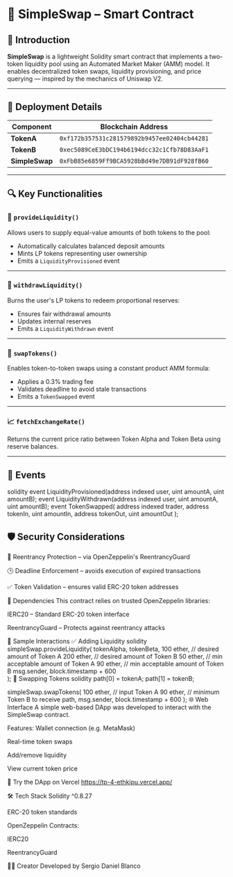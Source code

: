 # 🚀 SimpleSwap – Smart Contract

## 📘 Introduction

**SimpleSwap** is a lightweight Solidity smart contract that implements a two-token liquidity pool using an Automated Market Maker (AMM) model. It enables decentralized token swaps, liquidity provisioning, and price querying — inspired by the mechanics of Uniswap V2.

---

## 🔧 Deployment Details

| Component         | Blockchain Address                             |
|-------------------|------------------------------------------------|
| **TokenA**        | `0xf172b357531c281579892b9457ee02404cb44281`   |
| **TokenB**        | `0xec5089CeE3bDC194b6194dcc32c1Cfb78D83AaF1`   |
| **SimpleSwap**    | `0xFbB85e6859Ff9BCA5928bBd49e7DB91dF928fB60`   |

---

## 🔍 Key Functionalities

### 🧪 `provideLiquidity()`

Allows users to supply equal-value amounts of both tokens to the pool:

- Automatically calculates balanced deposit amounts  
- Mints LP tokens representing user ownership  
- Emits a `LiquidityProvisioned` event  

---

### 🔁 `withdrawLiquidity()`

Burns the user's LP tokens to redeem proportional reserves:

- Ensures fair withdrawal amounts  
- Updates internal reserves  
- Emits a `LiquidityWithdrawn` event  

---

### 🔄 `swapTokens()`

Enables token-to-token swaps using a constant product AMM formula:

- Applies a 0.3% trading fee  
- Validates deadline to avoid stale transactions  
- Emits a `TokenSwapped` event  

---

### 📈 `fetchExchangeRate()`

Returns the current price ratio between Token Alpha and Token Beta using reserve balances.

---

## 📡 Events

solidity
event LiquidityProvisioned(address indexed user, uint amountA, uint amountB);
event LiquidityWithdrawn(address indexed user, uint amountA, uint amountB);
event TokenSwapped(
    address indexed trader,
    address tokenIn,
    uint amountIn,
    address tokenOut,
    uint amountOut
);

## 🛡️ Security Considerations

🛑 Reentrancy Protection – via OpenZeppelin's ReentrancyGuard

🕒 Deadline Enforcement – avoids execution of expired transactions

✅ Token Validation – ensures valid ERC-20 token addresses

🔗 Dependencies
This contract relies on trusted OpenZeppelin libraries:

IERC20 – Standard ERC-20 token interface

ReentrancyGuard – Protects against reentrancy attacks

🧪 Sample Interactions
✅ Adding Liquidity
solidity
simpleSwap.provideLiquidity(
    tokenAlpha,
    tokenBeta,
    100 ether,   // desired amount of Token A
    200 ether,   // desired amount of Token B
    50 ether,    // min acceptable amount of Token A
    90 ether,   // min acceptable amount of Token B
    msg.sender,
    block.timestamp + 600  
);
🔄 Swapping Tokens
solidity
path[0] = tokenA;
path[1] = tokenB;

simpleSwap.swapTokens(
    100 ether,     // input Token A
    90 ether,      // minimum Token B to receive
    path,
    msg.sender,
    block.timestamp + 600
);
🌐 Web Interface
A simple web-based DApp was developed to interact with the SimpleSwap contract.

Features:
Wallet connection (e.g. MetaMask)

Real-time token swaps

Add/remove liquidity

View current token price

🔗 Try the DApp on Vercel https://tp-4-ethkipu.vercel.app/

🛠 Tech Stack
Solidity ^0.8.27

ERC-20 token standards

OpenZeppelin Contracts:

IERC20

ReentrancyGuard

👨‍💻 Creator
Developed by Sergio Daniel Blanco
